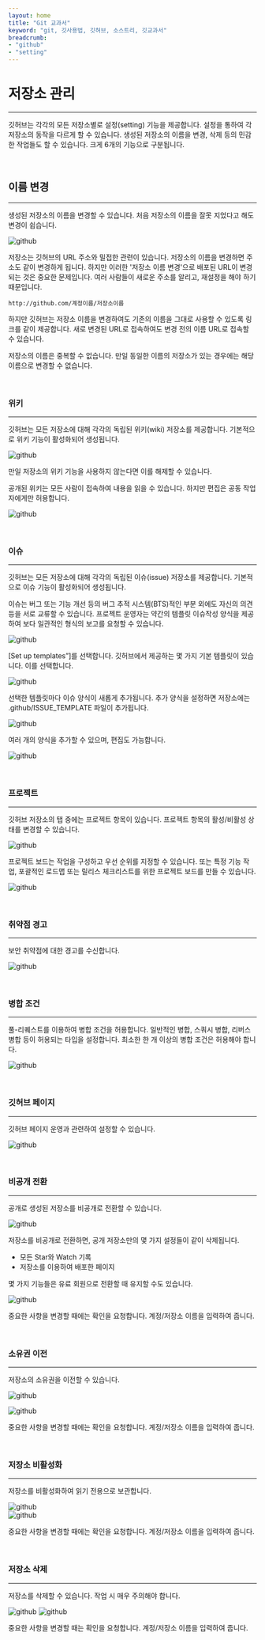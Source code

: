 ```yaml
---
layout: home
title: "Git 교과서"
keyword: "git, 깃사용법, 깃허브, 소스트리, 깃교과서"
breadcrumb:
- "github"
- "setting"
---
```


# 저장소 관리
---
깃허브는 각각의 모든 저장소별로 설정(setting) 기능을 제공합니다. 설정을 통하여 각 저장소의 동작을 다르게 할 수 있습니다. 
생성된 저장소의 이름을 변경, 삭제 등의 민감한 작업들도 할 수 있습니다. 크게 6개의 기능으로 구분됩니다.

<br>

## 이름 변경
---
생성된 저장소의 이름을 변경할 수 있습니다. 처음 저장소의 이름을 잘못 지었다고 해도 변경이 쉽습니다.

![github](./img/setting_01.png)  

저장소는 깃허브의 URL 주소와 밀접한 관련이 있습니다. 저장소의 이름을 변경하면 주소도 같이 변경하게 됩니다. 하지만 이러한 '저장소 이름 변경'으로 배포된 URL이 변경되는 것은 중요한 문제입니다. 여러 사람들이 새로운 주소를 알리고, 재설정을 해야 하기 때문입니다.

```
http://github.com/계정이름/저장소이름
```

하지만 깃허브는 저장소 이름을 변경하여도 기존의 이름을 그대로 사용할 수 있도록 링크를 같이 제공합니다. 새로 변경된 URL로 접속하여도 변경 전의 이름 URL로 접속할 수 있습니다.

저장소의 이름은 중복할 수 없습니다. 만일 동일한 이름의 저장소가 있는 경우에는 해당 이름으로 변경할 수 없습니다.

<br>

### 위키
---
깃허브는 모든 저장소에 대해 각각의 독립된 위키(wiki) 저장소를 제공합니다. 기본적으로 위키 기능이 활성화되어 생성됩니다.

![github](./img/setting_02.png)  

만일 저장소의 위키 기능을 사용하지 않는다면 이를 해제할 수 있습니다.

공개된 위키는 모든 사람이 접속하여 내용을 읽을 수 있습니다. 하지만 편집은 공동 작업자에게만 허용합니다.

![github](./img/setting_03.png)  

<br>

### 이슈
---
깃허브는 모든 저장소에 대해 각각의 독립된 이슈(issue) 저장소를 제공합니다. 기본적으로 이슈 기능이 활성화되어 생성됩니다.

이슈는 버그 또는 기능 개선 등의 버그 추적 시스템(BTS)적인 부분 외에도 자신의 의견 등을 서로 교류할 수 있습니다. 프로젝트 운영자는 약간의 템플릿 이슈작성 양식을 제공하여 보다 일관적인 형식의 보고를 요청할 수 있습니다. 

![github](./img/setting_04.png)  

[Set up templates”]를 선택합니다. 깃허브에서 제공하는 몇 가지 기본 템플릿이 있습니다. 이를 선택합니다.

![github](./img/setting_05.png)  

선택한 템플릿마다 이슈 양식이 새롭게 추가됩니다. 추가 양식을 설정하면 저장소에는 .github/ISSUE_TEMPLATE 파일이 추가됩니다.

![github](./img/setting_06.png)  

여러 개의 양식을 추가할 수 있으며, 편집도 가능합니다.

![github](./img/setting_07.png)  

<br>

### 프로젝트
---
깃허브 저장소의 탭 중에는 프로젝트 항목이 있습니다. 프로젝트 항목의 활성/비활성 상태를 변경할 수 있습니다.

![github](./img/setting_08.png)  

프로젝트 보드는 작업을 구성하고 우선 순위를 지정할 수 있습니다. 또는 특정 기능 작업, 포괄적인 로드맵 또는 릴리스 체크리스트를 위한 프로젝트 보드를 만들 수 있습니다.

![github](./img/setting_09.png)  

<br>

### 취약점 경고
---
보안 취약점에 대한 경고를 수신합니다.

![github](./img/setting_10.png) 

<br>

### 병합 조건
---
풀-리퀘스트를 이용하여 병합 조건을 허용합니다. 일반적인 병합, 스쿼시 병합, 리버스 병합 등이 허용되는 타입을 설정합니다. 최소한 한 개 이상의 병합 조건은 허용해야 합니다.

![github](./img/setting_11.png) 

<br>

### 깃허브 페이지
---
깃허브 페이지 운영과 관련하여 설정할 수 있습니다. 

![github](./img/setting_11.png) 

<br>

### 비공개 전환
---
공개로 생성된 저장소를 비공개로 전환할 수 있습니다.

![github](./img/setting_13.png)  

저장소를 비공개로 전환하면, 공개 저장소만의 몇 가지 설정들이 같이 삭제됩니다.

* 모든 Star와 Watch 기록
* 저장소를 이용하여 배포한 페이지

몇 가지 기능들은 유료 회원으로 전환할 때 유지할 수도 있습니다.

![github](./img/setting_14.png)  

중요한 사항을 변경할 때에는 확인을 요청합니다. 계정/저장소 이름을 입력하여 줍니다.

<br>

### 소유권 이전
---
저장소의 소유권을 이전할 수 있습니다.

![github](./img/setting_15.png)  

![github](./img/setting_16.png) 

중요한 사항을 변경할 때에는 확인을 요청합니다. 계정/저장소 이름을 입력하여 줍니다.

<br>

### 저장소 비활성화
---
저장소를 비활성화하여 읽기 전용으로 보관합니다. 

![github](./img/setting_17.png)  
![github](./img/setting_18.png) 

중요한 사항을 변경할 때에는 확인을 요청합니다. 계정/저장소 이름을 입력하여 줍니다.

<br>

### 저장소 삭제
---
저장소를 삭제할 수 있습니다. 작업 시 매우 주의해야 합니다.

![github](./img/setting_19.png)
![github](./img/setting_20.png) 

중요한 사항을 변경할 때는 확인을 요청합니다. 계정/저장소 이름을 입력하여 줍니다.

<br>